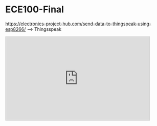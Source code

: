 # ECE100-Final

https://electronics-project-hub.com/send-data-to-thingspeak-using-esp8266/ --> Thingsspeak

<iframe width="450" height="260" style="border: 1px solid #cccccc;" src="https://thingspeak.com/channels/1921499/charts/1?bgcolor=%23ffffff&color=%23d62020&dynamic=true&results=60&type=line&update=15"></iframe>
